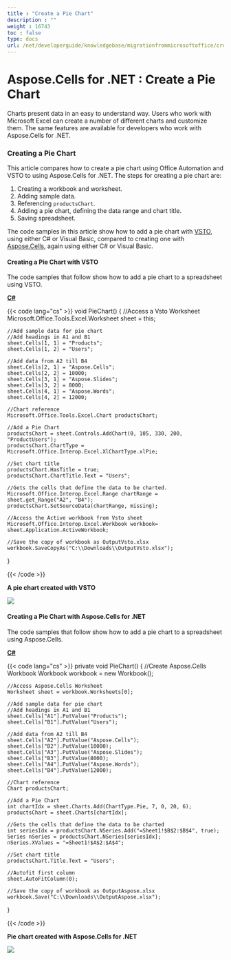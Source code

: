 ```yaml
---
title : "Create a Pie Chart" 
description : "" 
weight : 16743 
toc : false
type: docs
url: /net/developerguide/knowledgebase/migrationfrommicrosoftoffice/create+a+pie+chart/
---
```


# Aspose.Cells for .NET : Create a Pie Chart


Charts present data in an easy to understand way. Users who work with Microsoft Excel can create a number of different charts and customize them. The same features are available for developers who work with Aspose.Cells for .NET.

### Creating a Pie Chart

This article compares how to create a pie chart using Office Automation and VSTO to using Aspose.Cells for .NET. The steps for creating a pie chart are:

1.  Creating a workbook and worksheet.
2.  Adding sample data.
3.  Referencing `productsChart`.
4.  Adding a pie chart, defining the data range and chart title.
5.  Saving spreadsheet.

The code samples in this article show how to add a pie chart with [VSTO](https://docs2.aspose.com/cells/net/developerguide/knowledgebase/migrationfrommicrosoftoffice/create+a+pie+chart), using either C# or Visual Basic, compared to creating one with [Aspose.Cells](https://docs2.aspose.com/cells/net/developerguide/knowledgebase/migrationfrommicrosoftoffice/create+a+pie+chart), again using either C# or Visual Basic.

#### Creating a Pie Chart with VSTO

The code samples that follow show how to add a pie chart to a spreadsheet using VSTO.

**[C#](/pages/createpage.action?spaceKey=cellsnet&title=C&linkCreation=true&fromPageId=5017471)**

{{< code lang="cs" >}}
void PieChart()
{
    //Access a Vsto Worksheet
    Microsoft.Office.Tools.Excel.Worksheet sheet = this;

    //Add sample data for pie chart
    //Add headings in A1 and B1
    sheet.Cells[1, 1] = "Products";
    sheet.Cells[1, 2] = "Users";
    
    //Add data from A2 till B4
    sheet.Cells[2, 1] = "Aspose.Cells";
    sheet.Cells[2, 2] = 10000;
    sheet.Cells[3, 1] = "Aspose.Slides";
    sheet.Cells[3, 2] = 8000;
    sheet.Cells[4, 1] = "Aspose.Words";
    sheet.Cells[4, 2] = 12000;

    //Chart reference
    Microsoft.Office.Tools.Excel.Chart productsChart;

    //Add a Pie Chart
    productsChart = sheet.Controls.AddChart(0, 105, 330, 200, "ProductUsers");
    productsChart.ChartType = Microsoft.Office.Interop.Excel.XlChartType.xlPie;

    //Set chart title
    productsChart.HasTitle = true;
    productsChart.ChartTitle.Text = "Users";

    //Gets the cells that define the data to be charted.
    Microsoft.Office.Interop.Excel.Range chartRange = sheet.get_Range("A2", "B4");
    productsChart.SetSourceData(chartRange, missing);

    //Access the Active workbook from Vsto sheet
    Microsoft.Office.Interop.Excel.Workbook workbook= sheet.Application.ActiveWorkbook;

    //Save the copy of workbook as OutputVsto.xlsx
    workbook.SaveCopyAs("C:\\Downloads\\OutputVsto.xlsx");
}
 
{{< /code >}}

**A pie chart created with VSTO**  
  
![](https://docs2.aspose.com/cells/net/attachments/5017471/5112099.png)

#### Creating a Pie Chart with Aspose.Cells for .NET

The code samples that follow show how to add a pie chart to a spreadsheet using Aspose.Cells.

**[C#](/pages/createpage.action?spaceKey=cellsnet&title=C&linkCreation=true&fromPageId=5017471)**

{{< code lang="cs" >}}
private void PieChart()
{
    //Create Aspose.Cells Workbook
    Workbook workbook = new Workbook();

    //Access Aspose.Cells Worksheet
    Worksheet sheet = workbook.Worksheets[0];

    //Add sample data for pie chart
    //Add headings in A1 and B1
    sheet.Cells["A1"].PutValue("Products");
    sheet.Cells["B1"].PutValue("Users");

    //Add data from A2 till B4
    sheet.Cells["A2"].PutValue("Aspose.Cells");
    sheet.Cells["B2"].PutValue(10000);
    sheet.Cells["A3"].PutValue("Aspose.Slides");
    sheet.Cells["B3"].PutValue(8000);
    sheet.Cells["A4"].PutValue("Aspose.Words");
    sheet.Cells["B4"].PutValue(12000);

    //Chart reference
    Chart productsChart;

    //Add a Pie Chart
    int chartIdx = sheet.Charts.Add(ChartType.Pie, 7, 0, 20, 6);
    productsChart = sheet.Charts[chartIdx];

    //Gets the cells that define the data to be charted
    int seriesIdx = productsChart.NSeries.Add("=Sheet1!$B$2:$B$4", true);
    Series nSeries = productsChart.NSeries[seriesIdx];
    nSeries.XValues = "=Sheet1!$A$2:$A$4";

    //Set chart title
    productsChart.Title.Text = "Users";

    //Autofit first column
    sheet.AutoFitColumn(0);

    //Save the copy of workbook as OutputAspose.xlsx
    workbook.Save("C:\\Downloads\\OutputAspose.xlsx");
}
 
{{< /code >}}

**Pie chart created with Aspose.Cells for .NET**  
  
![](https://docs2.aspose.com/cells/net/attachments/5017471/5112092.png)

